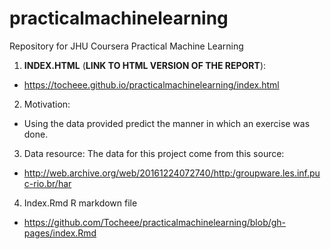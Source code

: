 # practicalmachinelearning
Repository for JHU Coursera Practical Machine Learning

1. **INDEX.HTML** (**LINK TO HTML VERSION OF THE REPORT**):
- https://tocheee.github.io/practicalmachinelearning/index.html



2. Motivation:
- Using the data provided predict the manner in which an exercise was done.

3. Data resource:
The data for this project come from this source: 
- http://web.archive.org/web/20161224072740/http:/groupware.les.inf.puc-rio.br/har 

4. Index.Rmd
R markdown file
- https://github.com/Tocheee/practicalmachinelearning/blob/gh-pages/index.Rmd
